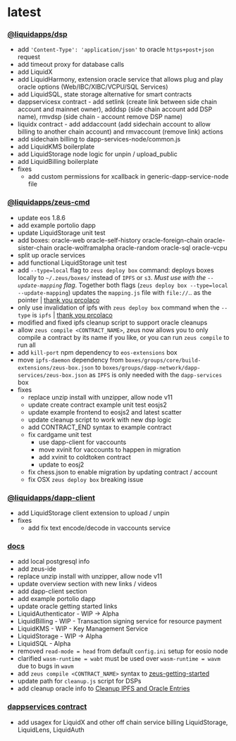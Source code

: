 latest
========

### [@liquidapps/dsp](https://www.npmjs.com/package/@liquidapps/dsp)
- add `'Content-Type': 'application/json'` to oracle `https+post+json` request
- add timeout proxy for database calls
- add LiquidX
- add LiquidHarmony, extension oracle service that allows plug and play oracle options (Web/IBC/XIBC/VCPU/SQL Services)
- add LiquidSQL, state storage alternative for smart contracts
- dappservicesx contract - add setlink (create link between side chain account and mainnet owner), adddsp (side chain account add DSP name), rmvdsp (side chain - account remove DSP name)
- liquidx contract - add addaccount (add sidechain account to allow billing to another chain account) and rmvaccount (remove link) actions
- add sidechain billing to dapp-services-node/common.js
- add LiquidKMS boilerplate
- add LiquidStorage node logic for unpin / upload_public
- add LiquidBilling boilerplate
- fixes
    - add custom permissions for xcallback in generic-dapp-service-node file

### [@liquidapps/zeus-cmd](https://www.npmjs.com/package/@liquidapps/zeus-cmd)
- update eos 1.8.6
- add example portolio dapp
- update LiquidStorage unit test
- add boxes: oracle-web oracle-self-history oracle-foreign-chain oracle-sister-chain oracle-wolframalpha oracle-random oracle-sql oracle-vcpu
- split up oracle services
- add functional LiquidStorage unit test
- add `--type=local` flag to `zeus deploy box` command: deploys boxes locally to `~/.zeus/boxes/` instead of `IPFS` or `s3`. *Must use with the `--update-mapping` flag*. Together both flags (`zeus deploy box --type=local --update-mapping`) updates the `mapping.js` file with `file://`.. as the pointer | [thank you prcolaco](https://github.com/liquidapps-io/zeus-sdk/pull/11)
- only use invalidation of ipfs with `zeus deploy box` command when the `--type` is `ipfs` | [thank you prcolaco](https://github.com/liquidapps-io/zeus-sdk/pull/11)
- modified and fixed ipfs cleanup script to support oracle cleanups
- allow `zeus compile <CONTRACT_NAME>`, zeus now allows you to only compile a contract by its name if you like, or you can run `zeus compile` to run all
- add `kill-port` npm dependency to `eos-extensions` box
- move `ipfs-daemon` dependency from `boxes/groups/core/build-extensions/zeus-box.json` to `boxes/groups/dapp-network/dapp-services/zeus-box.json` as `IPFS` is only needed with the `dapp-services` box
- fixes
    - replace unzip install with unzipper, allow node v11
    - update create contract example unit test eosjs2
    - update example frontend to eosjs2 and latest scatter
    - update cleanup script to work with new dsp logic
    - add CONTRACT_END syntax to example contract
    - fix cardgame unit test
        - use dapp-client for vaccounts
        - move xvinit for vaccounts to happen in migration
        - add xvinit to coldtoken contract
        - update to eosj2
    - fix chess.json to enable migration by updating contract / account
    - fix OSX `zeus deploy box` breaking issue

### [@liquidapps/dapp-client](https://www.npmjs.com/package/@liquidapps/dapp-client)
- add LiquidStorage client extension to upload / unpin
- fixes
    - add fix text encode/decode in vaccounts service

### [docs](https://docs.liquidapps.io/en/stable/)
- add local postgresql info
- add zeus-ide
- replace unzip install with unzipper, allow node v11
- update overview section with new links / videos
- add dapp-client section
- add example portolio dapp
- update oracle getting started links
- LiquidAuthenticator - WIP → Alpha
- LiquidBilling - WIP - Transaction signing service for resource payment
- LiquidKMS - WIP - Key Management Service
- LiquidStorage - WIP → Alpha
- LiquidSQL - Alpha
- removed `read-mode = head` from default `config.ini` setup for eosio node
- clarified `wasm-runtime = wabt` must be used over `wasm-runtime = wavm` due to bugs in `wavm`
- add `zeus compile <CONTRACT_NAME>` syntax to [zeus-getting-started](../developers/zeus-getting-started)
- update path for `cleanup.js` script for DSPs
- add cleanup oracle info to [Cleanup IPFS and Oracle Entries](../dsps/cleanup-ipfs-oracle-entries)

### [dappservices contract](http://bloks.io/account/dappservices)
- add usagex for LiquidX and other off chain service billing LiquidStorage, LiquidLens, LiquidAuth